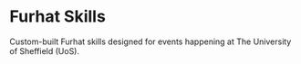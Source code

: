 # Furhat Skills
Custom-built Furhat skills designed for events happening at The University of Sheffield (UoS).
